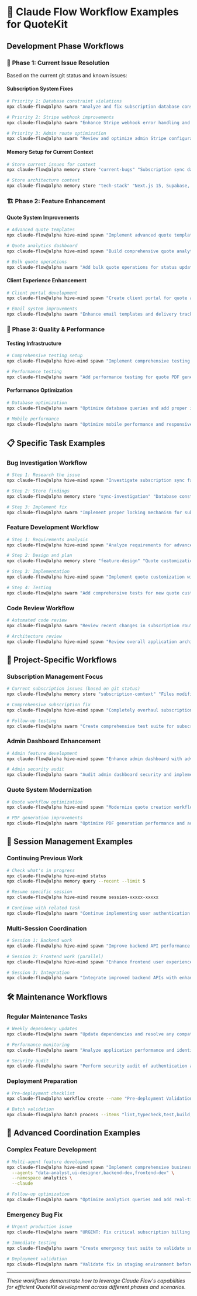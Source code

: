 # 🔄 Claude Flow Workflow Examples for QuoteKit

## Development Phase Workflows

### 🚀 **Phase 1: Current Issue Resolution**

Based on the current git status and known issues:

#### Subscription System Fixes
```bash
# Priority 1: Database constraint violations
npx claude-flow@alpha swarm "Analyze and fix subscription database constraint violations in upsertUserSubscription function" --claude

# Priority 2: Stripe webhook improvements  
npx claude-flow@alpha swarm "Enhance Stripe webhook error handling and retry logic" --claude

# Priority 3: Admin route optimization
npx claude-flow@alpha swarm "Review and optimize admin Stripe configuration endpoints for better error handling" --claude
```

#### Memory Setup for Current Context
```bash
# Store current issues for context
npx claude-flow@alpha memory store "current-bugs" "Subscription sync database constraint violations, webhook debugging needs improvement"

# Store architecture context
npx claude-flow@alpha memory store "tech-stack" "Next.js 15, Supabase, Stripe, TypeScript, shadcn/ui, React PDF"
```

### 🏗️ **Phase 2: Feature Enhancement**

#### Quote System Improvements
```bash
# Advanced quote templates
npx claude-flow@alpha hive-mind spawn "Implement advanced quote template system with conditional fields" --namespace templates --claude

# Quote analytics dashboard
npx claude-flow@alpha hive-mind spawn "Build comprehensive quote analytics with conversion tracking" --namespace analytics --claude

# Bulk quote operations
npx claude-flow@alpha swarm "Add bulk quote operations for status updates and exports" --claude
```

#### Client Experience Enhancement
```bash
# Client portal development
npx claude-flow@alpha hive-mind spawn "Create client portal for quote approval and communication" --namespace client-portal --claude

# Email system improvements
npx claude-flow@alpha swarm "Enhance email templates and delivery tracking for quotes" --claude
```

### 🧪 **Phase 3: Quality & Performance**

#### Testing Infrastructure
```bash
# Comprehensive testing setup
npx claude-flow@alpha hive-mind spawn "Implement comprehensive testing strategy with unit, integration, and E2E tests" --namespace testing --claude

# Performance testing
npx claude-flow@alpha swarm "Add performance testing for quote PDF generation and database operations" --claude
```

#### Performance Optimization
```bash
# Database optimization
npx claude-flow@alpha swarm "Optimize database queries and add proper indexing for better performance" --claude

# Mobile performance
npx claude-flow@alpha swarm "Optimize mobile performance and responsiveness across all quote workflows" --claude
```

## 📋 Specific Task Examples

### **Bug Investigation Workflow**
```bash
# Step 1: Research the issue
npx claude-flow@alpha hive-mind spawn "Investigate subscription sync failures with detailed error analysis" --agents researcher,debugger --claude

# Step 2: Store findings
npx claude-flow@alpha memory store "sync-investigation" "Database constraint violations occur during concurrent user subscription updates"

# Step 3: Implement fix
npx claude-flow@alpha swarm "Implement proper locking mechanism for subscription updates to prevent constraint violations" --continue-session
```

### **Feature Development Workflow**
```bash
# Step 1: Requirements analysis
npx claude-flow@alpha hive-mind spawn "Analyze requirements for advanced quote customization features" --agents analyst,architect --claude

# Step 2: Design and plan
npx claude-flow@alpha memory store "feature-design" "Quote customization requires dynamic fields, conditional logic, and template inheritance"

# Step 3: Implementation
npx claude-flow@alpha hive-mind spawn "Implement quote customization with dynamic fields and template system" --namespace customization --claude

# Step 4: Testing
npx claude-flow@alpha swarm "Add comprehensive tests for new quote customization features" --continue-session
```

### **Code Review Workflow**
```bash
# Automated code review
npx claude-flow@alpha swarm "Review recent changes in subscription routes for security and performance issues" --claude

# Architecture review
npx claude-flow@alpha hive-mind spawn "Review overall application architecture and suggest improvements" --agents architect,security --claude
```

## 🎯 Project-Specific Workflows

### **Subscription Management Focus**
```bash
# Current subscription issues (based on git status)
npx claude-flow@alpha memory store "subscription-context" "Files modified: sync-subscriptions route, debug subscription-sync, webhook-debug route"

# Comprehensive subscription fix
npx claude-flow@alpha hive-mind spawn "Completely overhaul subscription management system with better error handling" --namespace subscriptions --claude

# Follow-up testing
npx claude-flow@alpha swarm "Create comprehensive test suite for subscription lifecycle management" --continue-session
```

### **Admin Dashboard Enhancement**
```bash
# Admin feature development
npx claude-flow@alpha hive-mind spawn "Enhance admin dashboard with advanced user management and analytics" --namespace admin --claude

# Admin security audit
npx claude-flow@alpha swarm "Audit admin dashboard security and implement proper role-based access control" --claude
```

### **Quote System Modernization**
```bash
# Quote workflow optimization
npx claude-flow@alpha hive-mind spawn "Modernize quote creation workflow with better UX and performance" --namespace quotes --claude

# PDF generation improvements
npx claude-flow@alpha swarm "Optimize PDF generation performance and add more customization options" --claude
```

## 🔄 Session Management Examples

### **Continuing Previous Work**
```bash
# Check what's in progress
npx claude-flow@alpha hive-mind status
npx claude-flow@alpha memory query --recent --limit 5

# Resume specific session
npx claude-flow@alpha hive-mind resume session-xxxxx-xxxxx

# Continue with related task
npx claude-flow@alpha swarm "Continue implementing user authentication improvements" --continue-session
```

### **Multi-Session Coordination**
```bash
# Session 1: Backend work
npx claude-flow@alpha hive-mind spawn "Improve backend API performance and error handling" --namespace backend --claude

# Session 2: Frontend work (parallel)
npx claude-flow@alpha hive-mind spawn "Enhance frontend user experience and mobile responsiveness" --namespace frontend --claude

# Session 3: Integration
npx claude-flow@alpha swarm "Integrate improved backend APIs with enhanced frontend components" --claude
```

## 🛠️ Maintenance Workflows

### **Regular Maintenance Tasks**
```bash
# Weekly dependency updates
npx claude-flow@alpha swarm "Update dependencies and resolve any compatibility issues" --claude

# Performance monitoring
npx claude-flow@alpha swarm "Analyze application performance and identify optimization opportunities" --claude

# Security audit
npx claude-flow@alpha swarm "Perform security audit of authentication and authorization systems" --claude
```

### **Deployment Preparation**
```bash
# Pre-deployment checklist
npx claude-flow@alpha workflow create --name "Pre-deployment Validation" --parallel

# Batch validation
npx claude-flow@alpha batch process --items "lint,typecheck,test,build,security-scan" --concurrent
```

## 🎉 Advanced Coordination Examples

### **Complex Feature Development**
```bash
# Multi-agent feature development
npx claude-flow@alpha hive-mind spawn "Implement comprehensive business analytics with dashboard, reports, and data export" \
  --agents "data-analyst,ui-designer,backend-dev,frontend-dev" \
  --namespace analytics \
  --claude

# Follow-up optimization
npx claude-flow@alpha swarm "Optimize analytics queries and add real-time updates" --continue-session
```

### **Emergency Bug Fix**
```bash
# Urgent production issue
npx claude-flow@alpha swarm "URGENT: Fix critical subscription billing issue preventing new signups" --claude

# Immediate testing
npx claude-flow@alpha swarm "Create emergency test suite to validate subscription billing fix" --continue-session

# Deployment validation
npx claude-flow@alpha swarm "Validate fix in staging environment before production deployment" --continue-session
```

---

*These workflows demonstrate how to leverage Claude Flow's capabilities for efficient QuoteKit development across different phases and scenarios.*
